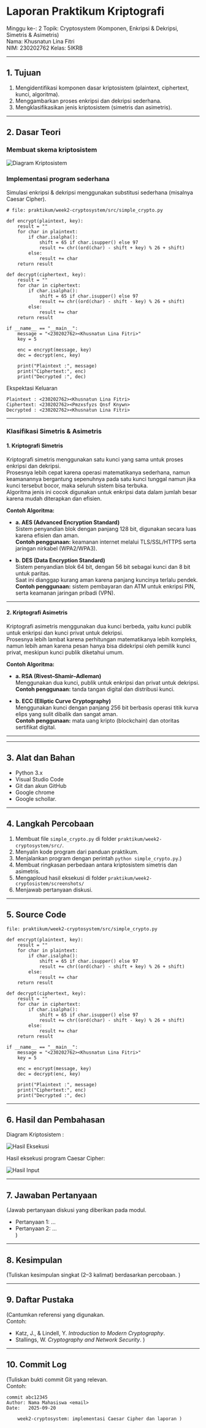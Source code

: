 # Laporan Praktikum Kriptografi
Minggu ke-: 2 
Topik: Cryptosystem (Komponen, Enkripsi & Dekripsi, Simetris & Asimetris)  
Nama: Khusnatun Lina Fitri  
NIM: 230202762 
Kelas: 5IKRB  

---

## 1. Tujuan
1. Mengidentifikasi komponen dasar kriptosistem (plaintext, ciphertext, kunci, algoritma).  
2. Menggambarkan proses enkripsi dan dekripsi sederhana.  
3. Mengklasifikasikan jenis kriptosistem (simetris dan asimetris).  


---

## 2. Dasar Teori
### Membuat skema kriptosistem
![Diagram Kriptosistem](screenshots/diagram_kriptosistem.png)

### Implementasi program sederhana
Simulasi enkripsi & dekripsi menggunakan substitusi sederhana (misalnya Caesar Cipher).
```
# file: praktikum/week2-cryptosystem/src/simple_crypto.py

def encrypt(plaintext, key):
    result = ""
    for char in plaintext:
        if char.isalpha():
            shift = 65 if char.isupper() else 97
            result += chr((ord(char) - shift + key) % 26 + shift)
        else:
            result += char
    return result

def decrypt(ciphertext, key):
    result = ""
    for char in ciphertext:
        if char.isalpha():
            shift = 65 if char.isupper() else 97
            result += chr((ord(char) - shift - key) % 26 + shift)
        else:
            result += char
    return result

if __name__ == "__main__":
    message = "<230202762><Khusnatun Lina Fitri>"
    key = 5

    enc = encrypt(message, key)
    dec = decrypt(enc, key)

    print("Plaintext :", message)
    print("Ciphertext:", enc)
    print("Decrypted :", dec)
```
Ekspektasi Keluaran 
```
Plaintext : <230202762><Khusnatun Lina Fitri>
Ciphertext: <230202762><Pmzxsfyzs Qnsf Knywn>
Decrypted : <230202762><Khusnatun Lina Fitri>
```
---
### Klasifikasi Simetris & Asimetris

####  1. Kriptografi Simetris
Kriptografi simetris menggunakan satu kunci yang sama untuk proses enkripsi dan dekripsi.  
Prosesnya lebih cepat karena operasi matematikanya sederhana, namun keamanannya bergantung sepenuhnya pada satu kunci tunggal namun jika kunci tersebut bocor, maka seluruh sistem bisa terbuka.  
Algoritma jenis ini cocok digunakan untuk enkripsi data dalam jumlah besar karena mudah diterapkan dan efisien.

**Contoh Algoritma:**

- **a. AES (Advanced Encryption Standard)**  
  Sistem penyandian blok dengan panjang 128 bit, digunakan secara luas karena efisien dan aman.  
  **Contoh penggunaan:** keamanan internet melalui TLS/SSL/HTTPS serta jaringan nirkabel (WPA2/WPA3).

- **b. DES (Data Encryption Standard)**  
  Sistem penyandian blok 64 bit, dengan 56 bit sebagai kunci dan 8 bit untuk paritas.  
  Saat ini dianggap kurang aman karena panjang kuncinya terlalu pendek.  
  **Contoh penggunaan:** sistem pembayaran dan ATM untuk enkripsi PIN, serta keamanan jaringan pribadi (VPN).

---

#### 2. Kriptografi Asimetris
Kriptografi asimetris menggunakan dua kunci berbeda, yaitu kunci publik untuk enkripsi dan kunci privat untuk dekripsi.  
Prosesnya lebih lambat karena perhitungan matematikanya lebih kompleks, namun lebih aman karena pesan hanya bisa didekripsi oleh pemilik kunci privat, meskipun kunci publik diketahui umum.

**Contoh Algoritma:**

- **a. RSA (Rivest–Shamir–Adleman)**  
  Menggunakan dua kunci, publik untuk enkripsi dan privat untuk dekripsi.  
  **Contoh penggunaan:** tanda tangan digital dan distribusi kunci.

- **b. ECC (Elliptic Curve Cryptography)**  
  Menggunakan kunci dengan panjang 256 bit berbasis operasi titik kurva elips yang sulit dibalik dan sangat aman.  
  **Contoh penggunaan:** mata uang kripto (blockchain) dan otoritas sertifikat digital.

---


---
## 3. Alat dan Bahan

- Python 3.x  
- Visual Studio Code 
- Git dan akun GitHub  
- Google chrome
- Google schollar.

---

## 4. Langkah Percobaan
1. Membuat file `simple_crypto.py` di folder `praktikum/week2-cryptosystem/src/`.
2. Menyalin kode program dari panduan praktikum.
3. Menjalankan program dengan perintah `python simple_crypto.py`.)
4. Membuat ringkasan perbedaan antara kriptosistem simetris dan asimetris.
5. Mengaploud hasil eksekusi di folder `praktikum/week2-cryptosistem/screenshots/`
6. Menjawab pertanyaan diskusi.

---

## 5. Source Code
```
file: praktikum/week2-cryptosystem/src/simple_crypto.py

def encrypt(plaintext, key):
    result = ""
    for char in plaintext:
        if char.isalpha():
            shift = 65 if char.isupper() else 97
            result += chr((ord(char) - shift + key) % 26 + shift)
        else:
            result += char
    return result

def decrypt(ciphertext, key):
    result = ""
    for char in ciphertext:
        if char.isalpha():
            shift = 65 if char.isupper() else 97
            result += chr((ord(char) - shift - key) % 26 + shift)
        else:
            result += char
    return result

if __name__ == "__main__":
    message = "<230202762><Khusnatun Lina Fitri>"
    key = 5

    enc = encrypt(message, key)
    dec = decrypt(enc, key)

    print("Plaintext :", message)
    print("Ciphertext:", enc)
    print("Decrypted :", dec)
```
---
## 6. Hasil dan Pembahasan

Diagram Kriptosistem : 

![Hasil Eksekusi](screenshots/diagram_kriptosistem.png)

Hasil eksekusi program Caesar Cipher:

![Hasil Input](screenshots/hasil_eksekusi.png)


---

## 7. Jawaban Pertanyaan
(Jawab pertanyaan diskusi yang diberikan pada modul.  
- Pertanyaan 1: …  
- Pertanyaan 2: …  
)
---

## 8. Kesimpulan
(Tuliskan kesimpulan singkat (2–3 kalimat) berdasarkan percobaan.  )

---

## 9. Daftar Pustaka
(Cantumkan referensi yang digunakan.  
Contoh:  
- Katz, J., & Lindell, Y. *Introduction to Modern Cryptography*.  
- Stallings, W. *Cryptography and Network Security*.  )

---

## 10. Commit Log
(Tuliskan bukti commit Git yang relevan.  
Contoh:
```
commit abc12345
Author: Nama Mahasiswa <email>
Date:   2025-09-20

    week2-cryptosystem: implementasi Caesar Cipher dan laporan )
```
